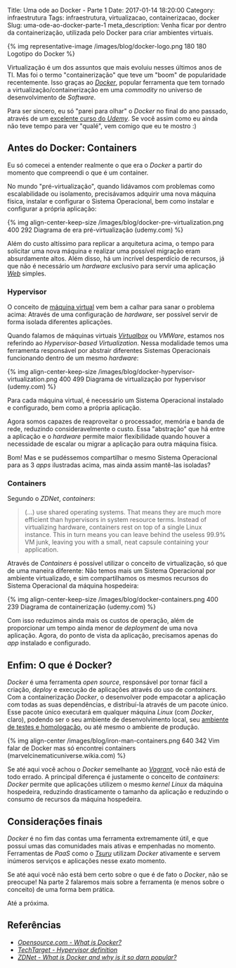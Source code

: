 Title: Uma ode ao Docker - Parte 1
Date: 2017-01-14 18:20:00
Category: infraestrutura
Tags: infraestrutura, virtualizacao, containerizacao, docker
Slug: uma-ode-ao-docker-parte-1
meta_description: Venha ficar por dentro da containerização, utilizada pelo Docker para criar ambientes virtuais.

{% img representative-image /images/blog/docker-logo.png 180 180 Logotipo do Docker %}

Virtualização é um dos assuntos que mais evoluiu nesses últimos anos de TI. Mas
foi o termo "containerização" que teve um "boom" de popularidade recentemente. Isso graças
ao [*Docker*](https://www.docker.com/ "Build, ship, run"), popular ferramenta que tem
tornado a virtualização/containerização em uma *commodity* no universo de desenvolvimento de *Software*.

<!-- PELICAN_END_SUMMARY -->

Para ser sincero, eu só "parei para olhar" o *Docker* no final do ano passado,
através de um
[excelente curso do *Udemy*](https://www.udemy.com/docker-tutorial-for-devops-run-docker-containers/learn/v4/overview "The Complete Docker Course for DevOps and Developers").
Se você assim como eu ainda não teve tempo para ver "qualé", vem comigo que eu te mostro :)

## Antes do Docker: Containers

Eu só comecei a entender realmente o que era o *Docker* a partir do momento
que compreendi o que é um container.

No mundo "pré-virtualização", quando lidávamos com problemas como escalabilidade ou isolamento,
precisávamos adquirir uma nova máquina física, instalar e configurar o Sistema Operacional,
bem como instalar e configurar a própria aplicação:

{% img align-center-keep-size /images/blog/docker-pre-virtualization.png 400 292 Diagrama de era pré-virtualização (udemy.com) %}

Além do custo altíssimo para replicar a arquitetura acima, o tempo para solicitar uma
nova máquina e realizar uma possível migração eram absurdamente altos. Além disso,
há um incrível desperdício de recursos, já que não é necessário um *hardware*
exclusivo para servir uma aplicação [*Web*]({tag}web "Leia mais sobre Web") simples.

### Hypervisor

O conceito de [máquina virtual]({tag}virtualizacao "Leia mais sobre virtualização") vem bem a calhar para sanar o problema acima: Através de uma
configuração de *hardware*, ser possível servir de forma isolada diferentes aplicações.

Quando falamos de máquinas virtuais [*Virtualbox*]({tag}virtualbox "Leia mais sobre Virtualbox") ou *VMWare*,
estamos nos referindo ao *Hypervisor-based Virtualization*. Nessa modalidade temos uma ferramenta responsável
por abstrair diferentes Sistemas Operacionais funcionando dentro de um mesmo *hardware*:

{% img align-center-keep-size /images/blog/docker-hypervisor-virtualization.png 400 499 Diagrama de virtualização por hypervisor (udemy.com) %}

Para cada máquina virtual, é necessário um Sistema Operacional instalado e configurado, bem como
a própria aplicação.

Agora somos capazes de reaproveitar o processador, memória e banda de rede, reduzindo consideravelmente o custo.
Essa "abstração" que há entre a aplicação e o *hardware* permite maior flexibilidade quando houver a necessidade
de escalar ou migrar a aplicação para outra máquina física.

Bom! Mas e se pudéssemos compartilhar o mesmo Sistema Operacional para as 3 *apps* ilustradas acima, mas ainda assim
mantê-las isoladas?

### Containers

Segundo o *ZDNet*, *containers*:

> (...) use shared operating systems. That means they are much more efficient than hypervisors
> in system resource terms. Instead of virtualizing hardware, containers rest on top of a single
> Linux instance. This in turn means you can leave behind the useless 99.9% VM junk, leaving you
> with a small, neat capsule containing your application.

Através de *Containers* é possível utilizar o conceito de virtualização, só que de uma
maneira diferente: Não temos mais um Sistema Operacional por ambiente virtualizado,
e sim compartilhamos os mesmos recursos do Sistema Operacional da máquina hospedeira:

{% img align-center-keep-size /images/blog/docker-containers.png 400 239 Diagrama de containerização (udemy.com) %}

Com isso reduzimos ainda mais os custos de operação, além de proporcionar um tempo ainda menor
de *deployment* de uma nova aplicação. Agora, do ponto de vista da aplicação, precisamos apenas
do *app* instalado e configurado.

## Enfim: O que é Docker?

*Docker* é uma ferramenta *open source*, responsável por tornar fácil a criação, *deploy* e execução
de aplicações através do uso de *containers*. Com a containerização *Docker*, o desenvolver pode
empacotar a aplicação com todas as suas dependências, e distribuí-la através de um pacote único. Esse
pacote único executará em qualquer máquina *Linux* (com *Docker*, claro), podendo ser o seu ambiente
de desenvolvimento local, seu [ambiente de testes e homologação]({filename}diferentes-ambientes-development-testing-staging-e-production.md "Development, staging e production"),
ou até mesmo o ambiente de produção.

{% img align-center /images/blog/iron-man-containers.png 640 342 Vim falar de Docker mas só encontrei containers (marvelcinematicuniverse.wikia.com) %}

Se até aqui você achou o *Docker* semelhante ao [*Vagrant*]({filename}esse-e-mais-um-post-sobre-vagrant.md "Esse é mais um post sobre Vagrant"),
você não está de todo errado. A principal diferença é justamente o conceito de *containers*: *Docker* permite
que aplicações utilizem o mesmo *kernel* *Linux* da máquina hospedeira, reduzindo drasticamente o
tamanho da aplicação e reduzindo o consumo de recursos da máquina hospedeira.

## Considerações finais

*Docker* é no fim das contas uma ferramenta extremamente útil, e que possui umas das comunidades mais
ativas e empenhadas no momento. Ferramentas de *PaaS* como o [*Tsuru*](https://tsuru.io/ "Extensible and open source Platform as a Service")
utilizam *Docker* ativamente e servem inúmeros serviços e aplicações nesse exato momento.

Se até aqui você não está bem certo sobre o que é de fato o *Docker*, não se preocupe! Na parte 2 falaremos mais
sobre a ferramenta (e menos sobre o conceito) de uma forma bem prática.

Até a próxima.

## Referências

* [*Opensource.com - What is Docker?*](https://opensource.com/resources/what-docker)
* [*TechTarget - Hypervisor definition*](http://searchservervirtualization.techtarget.com/definition/hypervisor)
* [*ZDNet - What is Docker and why is it so darn popular?*](http://www.zdnet.com/article/what-is-docker-and-why-is-it-so-darn-popular/)
